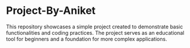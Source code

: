 # Project-By-Aniket
This repository showcases a simple project created to demonstrate basic functionalities and coding practices. The project serves as an educational tool for beginners and a foundation for more complex applications.
